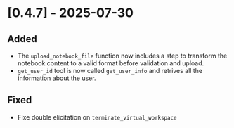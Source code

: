 # [0.4.7] - 2025-07-30

## Added

- The `upload_notebook_file` function now includes a step to transform the notebook content to a valid format before validation and upload.
- `get_user_id` tool is now called `get_user_info` and retrives all the information about the user.

## Fixed

- Fixe double elicitation on `terminate_virtual_workspace`

